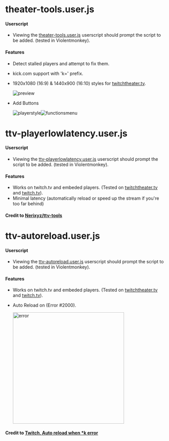 # theater-tools.user.js <!-- https://www.markdownguide.org/cheat-sheet/ -->

#### Userscript

- Viewing the [theater-tools.user.js](https://github.com/DarkChilliz/theater-tools/raw/main/theater-tools.user.js) userscript should prompt the script to be added. (tested in Violentmonkey).

#### Features

- Detect stalled players and attempt to fix them.

- kick.com support with 'k=' prefix.

- 1920x1080 (16:9) & 1440x900 (16:10) styles for [twitchtheater.tv](https://twitchtheater.tv/).

    ![preview](https://github.com/DarkChilliz/theater-tools/blob/main/img/preview/preview.png?raw=true)

- Add Buttons

    <img src="https://github.com/DarkChilliz/theater-tools/blob/main/img/playerstyle.png?raw=true" alt="playerstyle" title="run functions"/><img src="https://github.com/DarkChilliz/theater-tools/blob/main/img/functionsmenu.png?raw=true" alt="functionsmenu" title="function menu"/>

<!-- #### ~~Firefox, Firefox Developer Edition, Firefox Nightly, Firefox ESR~~

- ~~Download repository as ZIP & Extract All.~~
- ~~Set `xpinstall.signatures.required` to `false` in `about:config`.~~
- ~~In the manifest folder rename `manifest_firefox.json` to `manifest.json` replacing the version in the root directory.~~
- ~~[Package files into ZIP](https://extensionworkshop.com/documentation/publish/package-your-extension/) & `Install Add-on From File...` in `about:addons`.~~

#### ~~Google Chrome, Chromium~~

- ~~Download repository as ZIP & Extract All.~~
- ~~Toggle `Developer mode` in `chrome://extensions/` and `Load unpacked`.~~ -->

# ttv-playerlowlatency.user.js

#### Userscript

- Viewing the [ttv-playerlowlatency.user.js](https://github.com/DarkChilliz/theater-tools/raw/main/ttv-playerlowlatency.user.js) userscript should prompt the script to be added. (tested in Violentmonkey).

#### Features

- Works on twitch.tv and embeded players. (Tested on [twitchtheater.tv](https://twitchtheater.tv/) and [twitch.tv](https://twitch.tv/forsen)).
- Minimal latency (automatically reload or speed up the stream if you're too far behind)
    <!-- ``` -->
    <!-- | Options                    | Defaults | -->
    <!-- | -------------------------- | -------- | -->
    <!-- | Option.MinLatencySpeedup = |   2.25   | -->
    <!-- | Option.MinLatencyReload  = |   4.5    | -->
    <!-- | Option.KeepBuffer        = |   1.5    | -->
    <!-- | Option.OverridePlayer    = |   false  | -->
    <!-- ``` -->
<!-- - Reload on error (if the player errors, reload it) -->

#### Credit to [Nerixyz/ttv-tools](https://github.com/Nerixyz/ttv-tools)

# ttv-autoreload.user.js

#### Userscript

- Viewing the [ttv-autoreload.user.js](https://github.com/DarkChilliz/theater-tools/raw/main/ttv-autoreload.user.js) userscript should prompt the script to be added. (tested in Violentmonkey).

#### Features

- Works on twitch.tv and embeded players. (Tested on [twitchtheater.tv](https://twitchtheater.tv/) and [twitch.tv](https://twitch.tv/forsen)).
- Auto Reload on (Error #2000).

    <img src="https://github.com/DarkChilliz/theater-tools/blob/main/img/preview/error.png?raw=true" alt="error" width="350"/> <!-- https://stackoverflow.com/a/14747656 -->

    <!-- ![error](https://github.com/DarkChilliz/theater-tools/blob/main/img/preview/error.png?raw=true) -->

#### Credit to [Twitch, Auto reload when *k error](https://greasyfork.org/en/scripts/472868-twitch-auto-reload-when-k-error/code)
